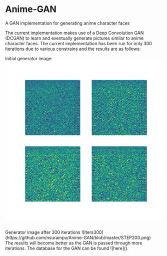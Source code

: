# Anime-GAN

A GAN implementation for generating anime character faces

The current implementation makes use of a Deep Convolution GAN (DCGAN) to learn and eventually generate pictures similar to anime character faces. The current implementation has been run for only 300 iterations due to various constrains and the results are as follows:

Initial generator image:
![Iters0](https://github.com/nsurampu/Anime-GAN/blob/master/STEP0.png)

<br>
Generator image after 300 iterations
![Iters300](https://github.com/nsurampu/Anime-GAN/blob/master/STEP200.png)

<br>
The results will become better as the GAN is passed through more iterations. The database for the GAN can be found ![here]().
